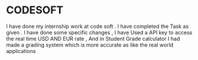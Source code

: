 # CODESOFT
I have done my internship work at code soft . I have completed the Task as given . 
I have done some specific changes , 
I have Used a API key to access the real time USD AND EUR rate ,
And in Student Grade calculator I had made a grading system which is more accurate as like the real world applications
